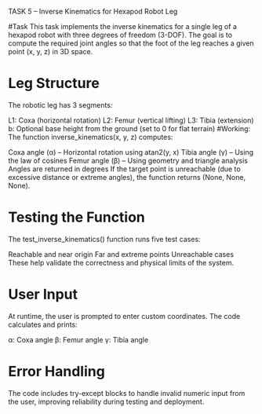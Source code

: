 TASK 5 – Inverse Kinematics for Hexapod Robot Leg

#Task
This task implements the inverse kinematics for a single leg of a hexapod robot with three degrees of freedom (3-DOF). The goal is to compute the required joint angles so that the foot of the leg reaches a given point (x, y, z) in 3D space.

# Leg Structure
The robotic leg has 3 segments:

L1: Coxa (horizontal rotation)
L2: Femur (vertical lifting)
L3: Tibia (extension)
b: Optional base height from the ground (set to 0 for flat terrain)
#Working:
The function inverse_kinematics(x, y, z) computes:

Coxa angle (α) – Horizontal rotation using atan2(y, x)
Tibia angle (γ) – Using the law of cosines
Femur angle (β) – Using geometry and triangle analysis
Angles are returned in degrees
If the target point is unreachable (due to excessive distance or extreme angles), the function returns (None, None, None).

# Testing the Function
The test_inverse_kinematics() function runs five test cases:

Reachable and near origin
Far and extreme points
Unreachable cases
These help validate the correctness and physical limits of the system.
# User Input
At runtime, the user is prompted to enter custom coordinates. The code calculates and prints:

α: Coxa angle
β: Femur angle
γ: Tibia angle
 # Error Handling
The code includes try-except blocks to handle invalid numeric input from the user, improving reliability during testing and deployment.
